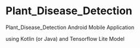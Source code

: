 # Plant_Disease_Detection

Plant_Disease_Detection Android Mobile Application

using Kotlin (or Java) and Tensorflow Lite Model 

